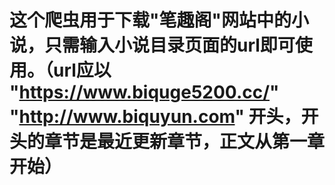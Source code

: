 ﻿# 这个爬虫用于下载"笔趣阁"网站中的小说，只需输入小说目录页面的url即可使用。（url应以 "https://www.biquge5200.cc/" "http://www.biquyun.com" 开头，开头的章节是最近更新章节，正文从第一章开始）
